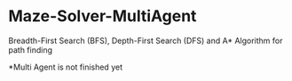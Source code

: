 # Maze-Solver-MultiAgent




Breadth-First Search (BFS), Depth-First Search (DFS) and A* Algorithm for path finding

*Multi Agent is not finished yet
